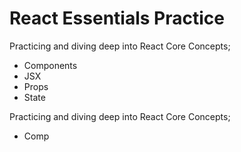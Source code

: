 # React Essentials Practice

Practicing and diving deep into React Core Concepts; 
- Components
- JSX
- Props
- State

Practicing and diving deep into React Core Concepts; 
- Comp

